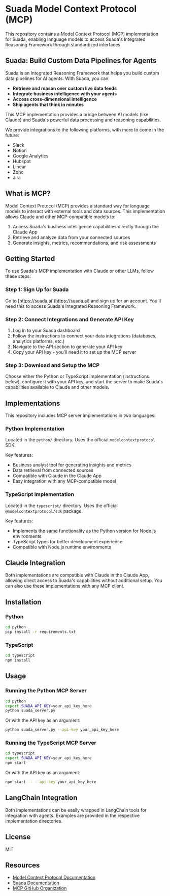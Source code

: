 # Suada Model Context Protocol (MCP)

This repository contains a Model Context Protocol (MCP) implementation for Suada, enabling language models to access Suada's Integrated Reasoning Framework through standardized interfaces.

## Suada: Build Custom Data Pipelines for Agents

Suada is an Integrated Reasoning Framework that helps you build custom data pipelines for AI agents. With Suada, you can:

- **Retrieve and reason over custom live data feeds**
- **Integrate business intelligence with your agents**
- **Access cross-dimensional intelligence**
- **Ship agents that think in minutes**

This MCP implementation provides a bridge between AI models (like Claude) and Suada's powerful data processing and reasoning capabilities.

We provide integrations to the following platforms, with more to come in the future:

- Slack
- Notion
- Google Analytics
- Hubspot
- Linear
- Zoho
- Jira

## What is MCP?

Model Context Protocol (MCP) provides a standard way for language models to interact with external tools and data sources. This implementation allows Claude and other MCP-compatible models to:

1. Access Suada's business intelligence capabilities directly through the Claude App
2. Retrieve and analyze data from your connected sources
3. Generate insights, metrics, recommendations, and risk assessments

## Getting Started

To use Suada's MCP implementation with Claude or other LLMs, follow these steps:

### Step 1: Sign Up for Suada

Go to [https://suada.ai](https://suada.ai) and sign up for an account. You'll need this to access Suada's Integrated Reasoning Framework.

### Step 2: Connect Integrations and Generate API Key

1. Log in to your Suada dashboard
2. Follow the instructions to connect your data integrations (databases, analytics platforms, etc.)
3. Navigate to the API section to generate your API key
4. Copy your API key - you'll need it to set up the MCP server

### Step 3: Download and Setup the MCP

Choose either the Python or TypeScript implementation (instructions below), configure it with your API key, and start the server to make Suada's capabilities available to Claude and other models.

## Implementations

This repository includes MCP server implementations in two languages:

### Python Implementation

Located in the `python/` directory. Uses the official `modelcontextprotocol` SDK.

Key features:
- Business analyst tool for generating insights and metrics
- Data retrieval from connected sources
- Compatible with Claude in the Claude App
- Easy integration with any MCP-compatible model

### TypeScript Implementation

Located in the `typescript/` directory. Uses the official `@modelcontextprotocol/sdk` package.

Key features:
- Implements the same functionality as the Python version for Node.js environments
- TypeScript types for better development experience
- Compatible with Node.js runtime environments

## Claude Integration

Both implementations are compatible with Claude in the Claude App, allowing direct access to Suada's capabilities without additional setup. You can also use these implementations with any MCP client.

## Installation

### Python
```bash
cd python
pip install -r requirements.txt
```

### TypeScript

```bash
cd typescript
npm install
```

## Usage

### Running the Python MCP Server

```bash
cd python
export SUADA_API_KEY=your_api_key_here
python suada_server.py
```

Or with the API key as an argument:

```bash
python suada_server.py --api-key your_api_key_here
```

### Running the TypeScript MCP Server

```bash
cd typescript
export SUADA_API_KEY=your_api_key_here
npm start
```

Or with the API key as an argument:

```bash
npm start -- --api-key your_api_key_here
```

## LangChain Integration

Both implementations can be easily wrapped in LangChain tools for integration with agents. Examples are provided in the respective implementation directories.

## License

MIT

## Resources

- [Model Context Protocol Documentation](https://modelcontextprotocol.io/)
- [Suada Documentation](https://docs.suada.ai/)
- [MCP GitHub Organization](https://github.com/modelcontextprotocol/) 
